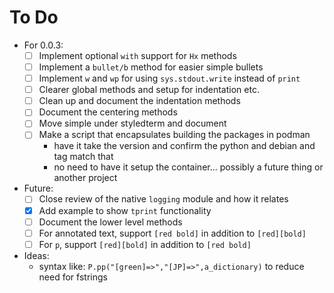 # To Do

* For 0.0.3:
    * [ ] Implement optional `with` support for `Hx` methods
    * [ ] Implement a `bullet/b` method for easier simple bullets
    * [ ] Implement `w` and `wp` for using `sys.stdout.write` instead of `print`
    * [ ] Clearer global methods and setup for indentation etc.
    * [ ] Clean up and document the indentation methods
    * [ ] Document the centering methods
    * [ ] Move simple under styledterm and document
    * [ ] Make a script that encapsulates building the packages in podman
        * have it take the version and confirm the python and debian and tag match that
        * no need to have it setup the container... possibly a future thing or another project
* Future:
    * [ ] Close review of the native `logging` module and how it relates
    * [x] Add example to show `tprint` functionality
    * [ ] Document the lower level methods
    * [ ] For annotated text, support `[red bold]` in addition to `[red][bold]`
    * [ ] For `p`, support `[red][bold]` in addition to `[red bold]`
* Ideas:
    * syntax like: `P.pp("[green]=>","[JP]=>",a_dictionary)` to reduce need for fstrings
